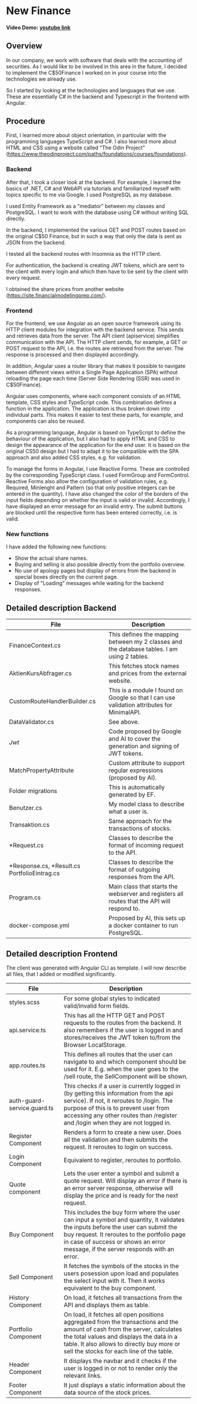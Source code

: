 # New Finance

#### Video Demo: [youtube link](https://youtu.be/LVS-Z2Ps2ic)

## Overview

In our company, we work with software that deals with the accounting of securities. As I would like to be involved in this area in the future, I decided to implement the C$50Finance I worked on in your course into the technologies we already use.

So I started by looking at the technologies and languages that we use. These are essentially C# in the backend and Typescript in the frontend with Angular.

## Procedure

First, I learned more about object orientation, in particular with the programming languages TypeScript and C#. I also learned more about HTML and CSS using a website called "The Odin Project" (https://www.theodinproject.com/paths/foundations/courses/foundations).

### Backend

After that, I took a closer look at the backend. For example, I learned the basics of .NET, C# and WebAPI via tutorials and familiarized myself with topics specific to me via Google. I used PostgreSQL as my database.

I used Entity Framework as a "mediator" between my classes and PostgreSQL. I want to work with the database using C# without writing SQL directly.

In the backend, I implemented the various GET and POST routes based on the original C$50 Finance, but in such a way that only the data is sent as JSON from the backend.

I tested all the backend routes with Insomnia as the HTTP client.

For authentication, the backend is creating JWT tokens, which are sent to the client with every login and which then have to be sent by the client with every request.

I obtained the share prices from another website (https://site.financialmodelingprep.com/).

### Frontend

For the frontend, we use Angular as an open source framework using its HTTP client modules for integration with the backend service. This sends and retrieves data from the server. The API client (apiservice) simplifies communication with the API. The HTTP client sends, for example, a GET or POST request to the API, i.e. the routes are retrieved from the server. The response is processed and then displayed accordingly.

In addition, Angular uses a router library that makes it possible to navigate between different views within a Single Page Application (SPA) without reloading the page each time (Server Side Rendering (SSR) was used in C$50Finance).

Angular uses components, where each component consists of an HTML template, CSS styles and TypeScript code. This combination defines a function in the application. The application is thus broken down into individual parts. This makes it easier to test these parts, for example, and components can also be reused.

As a programming language, Angular is based on TypeScript to define the behaviour of the application, but I also had to apply HTML and CSS to design the appearance of the application for the end user. It is based on the original CS50 design but I had to adapt it to be compatible with the SPA approach and also added CSS styles, e.g. for validation.

To manage the forms in Angular, I use Reactive Forms. These are controlled by the corresponding TypeScript class. I used FormGroup and FormControl. Reactive Forms also allow the configuration of validation rules, e.g. Required, Minlenght and Pattern (so that only positive integers can be entered in the quantity).
I have also changed the color of the borders of the input fields depending on whether the input is valid or invalid. Accordingly, I have displayed an error message for an invalid entry. The submit buttons are blocked until the respective form has been entered correctly, i.e. is valid.

### New functions

I have added the following new functions:

- Show the actual share names.
- Buying and selling is also possible directly from the portfolio overview.
- No use of apology pages but display of errors from the backend in special boxes directly on the current page.
- Display of "Loading" messages while waiting for the backend responses.

## Detailed description Backend

| File                                         | Description                                                                                 |
| -------------------------------------------- | ------------------------------------------------------------------------------------------- |
| FinanceContext.cs                            | This defines the mapping between my 2 classes and the database tables. I am using 2 tables. |
| AktienKursAbfrager.cs                        | This fetches stock names and prices from the external website.                              |
| CustomRouteHandlerBuilder.cs                 | This is a module I found on Google so that I can use validation attributes for MinimalAPI.  |
| DataValidator.cs                             | See above.                                                                                  |
| _Jwt_                                        | Code proposed by Google and AI to cover the generation and signing of JWT tokens.           |
| MatchPropertyAttribute                       | Custom attribute to support regular expressions (proposed by AI).                           |
| Folder migrations                            | This is automatically generated by EF.                                                      |
| Benutzer.cs                                  | My model class to describe what a user is.                                                  |
| Transaktion.cs                               | Same approach for the transactions of stocks.                                               |
| \*Request.cs                                 | Classes to describe the format of incoming request to the API.                              |
| *Response.cs, *Result.cs PortfolioEintrag.cs | Classes to describe the format of outgoing responses from the API.                          |
| Program.cs                                   | Main class that starts the webserver and registers all routes that the API will respond to. |
| docker-compose.yml                           | Proposed by AI, this sets up a docker container to run PostgreSQL.                          |

## Detailed description Frontend

The client was generated with Angular CLI as template. I will now describe all files, that I added or modified significantly.

| File                | Description                                                                                                                                                                                                                                                          |
| ------------------- | -------------------------------------------------------------------------------------------------------------------------------------------------------------------------------------------------------------------------------------------------------------------- |
| styles.scss         | For some global styles to indicated valid/invalid form fields.                                                                                                                                                                                                       |
| api.service.ts      | This has all the HTTP GET and POST requests to the routes from the backend. It also remembers if the user is logged in and stores/receives the JWT token to/from the Browser LocalStorage.                                                                           |
| app.routes.ts       | This defines all routes that the user can navigate to and which component should be used for it. E.g. when the user goes to the /sell route, the SellComponent will be shown.                                                                                        |
| auth-guard-service.guard.ts | This checks if a user is currently logged in (by getting this information from the api service). If not, it reroutes to /login. The purpose of this is to prevent user from accessing any other routes than /register and /login when they are not logged in. |
| Register Component  | Renders a form to create a new user. Does all the validation and then submits the request. It reroutes to login on success.                                                                                                                                          |
| Login Component     | Equivalent to register, reroutes to portfolio.                                                                                                                                                                                                                       |
| Quote component     | Lets the user enter a symbol and submit a quote request. Will display an error if there is an error server response, otherwise will display the price and is ready for the next request.                                                                             |
| Buy Component       | This includes the buy form where the user can input a symbol and quantity, it validates the inputs before the user can submit the buy request. It reroutes to the portfolio page in case of success or shows an error message, if the server responds with an error. |
| Sell Component      | It fetches the symbols of the stocks in the users posession upon load and populates the select input with it. Then it works equivalent to the buy component.                                                                                                         |
| History Component   | On load, it fetches all transactions from the API and displays them as table.                                                                                                                                                                                        |
| Portfolio Component | On load, it fetches all open positions aggregated from the transactions and the amount of cash from the server, calculates the total values and displays the data in a table. It also allows to directly buy more or sell the stocks for each line of the table.     |
| Header Component    | It displays the navbar and it checks if the user is logged in or not to render only the relevant links.                                                                                                                                                              |
| Footer Component    | It just displays a static information about the data source of the stock prices.                                                                                                                                                                                     |
